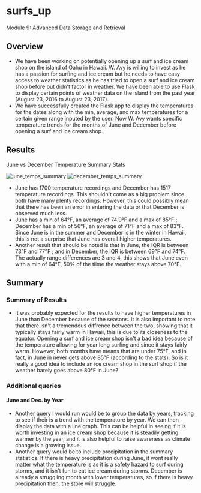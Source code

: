 # surfs_up
Module 9: Advanced Data Storage and Retrieval

## Overview
- We have been working on potentially opening up a surf and ice cream shop on the island of Oahu in Hawaii. W. Avy is willing to invest as he has a passion for surfing and ice cream but he needs to have easy access to weather statistics as he has tried to open a surf and ice cream shop before but didn't factor in weather. We have been able to use Flask to display certain points of weather data on the island from the past year (August 23, 2016 to August 23, 2017). 
- We have successfully created the Flask app to display the temperatures for the dates along with the min, average, and max temperatures for a certain given range inputed by the user. Now W. Avy wants specific temperature trends for the months of June and December before opening a surf and ice cream shop. 
## Results
June vs December Temperature Summary Stats

![june_temps_summary](https://user-images.githubusercontent.com/79118630/115973760-7ded2a80-a525-11eb-9599-208e582a6533.png)  ![december_temps_summary](https://user-images.githubusercontent.com/79118630/115973762-82b1de80-a525-11eb-973b-88612f6532c3.png)

- June has 1700 temperature recordings and December has 1517 temperature recordings. This shouldn't come as a big problem since both have many plenty recordings. However, this could possibly mean that there has been an error in entering the data or that December is observed much less.
- June has a min of 64°F, an average of 74.9°F and a max of 85°F ; December has a min of 56°F, an average of 71°F and a max of 83°F. Since June is in the summer and December is in the winter in Hawaii, this is not a surprise that June has overall higher temperatures.
- Another result that should be noted is that in June, the IQR is between 73°F and 77°F ; and in December, the IQR is between 69°F and 74°F. The actually range differences are 3 and 4, this shows that June even with a min of 64°F, 50% of the tiime the weather stays above 70°F. 
## Summary
### Summary of Results
- It was probably expected for the results to have higher temperatures in June than December because of the seasons. It is also important to note that there isn't a tremendous diffrence between the two, showing that it typically stays fairly warm in Hawaii, this is due to its closeness to the equator. Opening a surf and ice cream shop isn't a bad idea because of the temperature allowing for year long surfing and since it stays fairly warm. However, both months have means that are under 75°F, and in fact, in June in never gets above 85°F (according to the stats). So is it really a good idea to include an ice cream shop in the surf shop if the weather barely goes above 80°F in June? 
### Additional queries
#### June and Dec. by Year
- Another query I would run would be to group the data by years, tracking to see if their is a trend with the temperature by year. We can then display the data with a line graph. This can be helpful in seeing if it is worth investing in an ice cream shop because it is steadily getting warmer by the year, and it is also helpful to raise awareness as climate change is a growing issue.
- Another query would be to include precipitation in the summary statistics. If there is heavy precipitation during June, it wont really matter what the temperature is as it is a safety hazard to surf during storms, and it isn't fun to eat ice cream during storms. December is already a struggling month with lower temperatures, so if there is heavy precipitation then, the store will struggle. 
